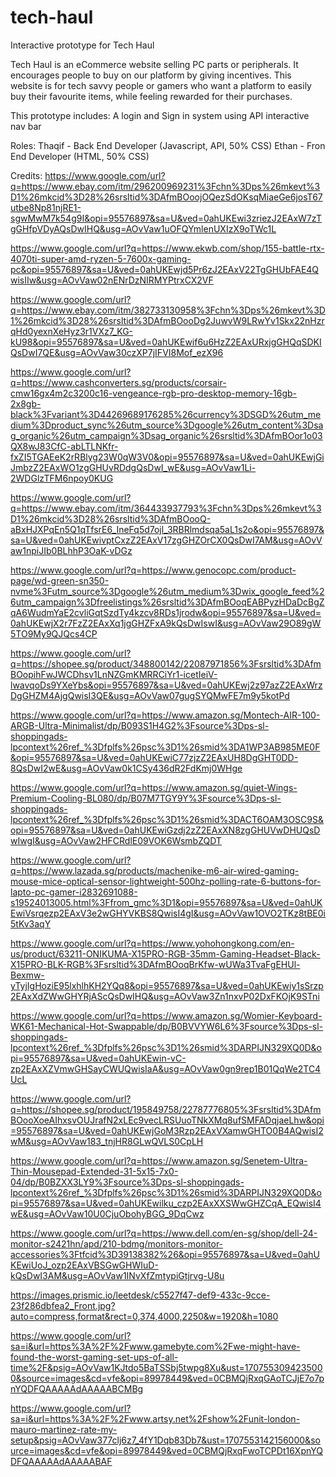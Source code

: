 # tech-haul
Interactive prototype for Tech Haul

Tech Haul is an eCommerce website selling PC parts or peripherals. It encourages people to buy on our platform by giving incentives. This website is for tech savvy people or gamers who want a platform to easily buy their favourite items, while feeling rewarded for their purchases. 

This prototype includes:
A login and Sign in system using API
interactive nav bar

Roles:
Thaqif - Back End Developer (Javascript, API, 50% CSS)
Ethan - Fron End Developer (HTML, 50% CSS)

Credits:
https://www.google.com/url?q=https://www.ebay.com/itm/296200969231%3Fchn%3Dps%26mkevt%3D1%26mkcid%3D28%26srsltid%3DAfmBOoojOQezSdOKsqMiaeGe6josT67utbe8Np81njRE1-sgwMwM7k54g9I&opi=95576897&sa=U&ved=0ahUKEwi3zriezJ2EAxW7zTgGHfpVDyAQsDwIHQ&usg=AOvVaw1uOFQYmlenUXIzX9oTWc1L

https://www.google.com/url?q=https://www.ekwb.com/shop/155-battle-rtx-4070ti-super-amd-ryzen-5-7600x-gaming-pc&opi=95576897&sa=U&ved=0ahUKEwjd5Pr6zJ2EAxV22TgGHUbFAE4QwisIIw&usg=AOvVaw02nENrDzNIRMYPtrxCX2VF

https://www.google.com/url?q=https://www.ebay.com/itm/382733130958%3Fchn%3Dps%26mkevt%3D1%26mkcid%3D28%26srsltid%3DAfmBOooDg2JuwvW9LRwYv1Skx22nHzrqHd0yexnXeHyz3r1VXz7_KG-kU98&opi=95576897&sa=U&ved=0ahUKEwif6u6HzZ2EAxURxjgGHQqSDKIQsDwI7QE&usg=AOvVaw30czXP7jIFVI8Mof_ezX96

https://www.google.com/url?q=https://www.cashconverters.sg/products/corsair-cmw16gx4m2c3200c16-vengeance-rgb-pro-desktop-memory-16gb-2x8gb-black%3Fvariant%3D44269689176285%26currency%3DSGD%26utm_medium%3Dproduct_sync%26utm_source%3Dgoogle%26utm_content%3Dsag_organic%26utm_campaign%3Dsag_organic%26srsltid%3DAfmBOor1o03QX8wJ83CfC-abLTLNKfr-fxZI5TGAEeK2rRBlyg23W0qW3V0&opi=95576897&sa=U&ved=0ahUKEwjGiJmbzZ2EAxWO1zgGHUvRDdgQsDwI_wE&usg=AOvVaw1Li-2WDGlzTFM6npoy0KUG

https://www.google.com/url?q=https://www.ebay.com/itm/364433937793%3Fchn%3Dps%26mkevt%3D1%26mkcid%3D28%26srsltid%3DAfmBOooQ-aBxHJXPqEn5Q1qTfsrE6_IneFq5d7ojl_3RBRlmdsqa5aL1s2o&opi=95576897&sa=U&ved=0ahUKEwivptCxzZ2EAxV17zgGHZOrCX0QsDwI7AM&usg=AOvVaw1npiJIb0BLhhP3OaK-vDGz

https://www.google.com/url?q=https://www.genocopc.com/product-page/wd-green-sn350-nvme%3Futm_source%3Dgoogle%26utm_medium%3Dwix_google_feed%26utm_campaign%3Dfreelistings%26srsltid%3DAfmBOoqEABPyzHDaDcBgZqA6WudmYaE2cvliGqtSzdTy4kzcv8RDs1jrodw&opi=95576897&sa=U&ved=0ahUKEwjX2r7FzZ2EAxXq1jgGHZFxA9kQsDwIswI&usg=AOvVaw29O89gW5TO9My9QJQcs4CP

https://www.google.com/url?q=https://shopee.sg/product/348800142/22087971856%3Fsrsltid%3DAfmBOopihFwJWCDhsv1LnNZGmKMRRCiYr1-icetIeiV-lwavqoDs9YXeYbs&opi=95576897&sa=U&ved=0ahUKEwj2z97azZ2EAxWrzDgGHZM4AjgQwisI3QE&usg=AOvVaw07gugSYQMwFE7m9y5kotPd

https://www.google.com/url?q=https://www.amazon.sg/Montech-AIR-100-ARGB-Ultra-Minimalist/dp/B093S1H4G2%3Fsource%3Dps-sl-shoppingads-lpcontext%26ref_%3Dfplfs%26psc%3D1%26smid%3DA1WP3AB985ME0F&opi=95576897&sa=U&ved=0ahUKEwiC77zjzZ2EAxUH8DgGHT0DD-8QsDwI2wE&usg=AOvVaw0k1CSy436dR2FdKmj0WHge

https://www.google.com/url?q=https://www.amazon.sg/quiet-Wings-Premium-Cooling-BL080/dp/B07M7TGY9Y%3Fsource%3Dps-sl-shoppingads-lpcontext%26ref_%3Dfplfs%26psc%3D1%26smid%3DACT6OAM3OSC9S&opi=95576897&sa=U&ved=0ahUKEwiGzdj2zZ2EAxXN8zgGHUVwDHUQsDwIwgI&usg=AOvVaw2HFCRdlE09VOK6WsmbZQDT

https://www.google.com/url?q=https://www.lazada.sg/products/machenike-m6-air-wired-gaming-mouse-mice-optical-sensor-lightweight-500hz-polling-rate-6-buttons-for-lapto-pc-gamer-i2832691088-s19524013005.html%3Ffrom_gmc%3D1&opi=95576897&sa=U&ved=0ahUKEwiVsrqezp2EAxV3e2wGHYVKBS8QwisI4gI&usg=AOvVaw1OVO2TKz8tBE0i5tKv3aqY

https://www.google.com/url?q=https://www.yohohongkong.com/en-us/product/63211-ONIKUMA-X15PRO-RGB-35mm-Gaming-Headset-Black-X15PRO-BLK-RGB%3Fsrsltid%3DAfmBOoqBrKfw-wUWa3TvaFgEHUl-Bexmw-yTyjIgHoziE95lxhlhKH2YQq8&opi=95576897&sa=U&ved=0ahUKEwiy1sSrzp2EAxXdZWwGHYRjAScQsDwIHQ&usg=AOvVaw3Zn1nxvP02DxFKOjK9STni

https://www.google.com/url?q=https://www.amazon.sg/Womier-Keyboard-WK61-Mechanical-Hot-Swappable/dp/B0BVVYW6L6%3Fsource%3Dps-sl-shoppingads-lpcontext%26ref_%3Dfplfs%26psc%3D1%26smid%3DARPIJN329XQ0D&opi=95576897&sa=U&ved=0ahUKEwin-vC-zp2EAxXZVmwGHSayCWUQwisIaA&usg=AOvVaw0gn9rep1B01QqWe2TC4UcL

https://www.google.com/url?q=https://shopee.sg/product/195849758/22787776805%3Fsrsltid%3DAfmBOooXoeAIhxsvOUJrafN2xLEc9vecLRSUuoTNkXMq8ufSMFADqjaeLhw&opi=95576897&sa=U&ved=0ahUKEwjGoM3Rzp2EAxVXamwGHTO0B4AQwisI2wM&usg=AOvVaw183_tnjHR8GLwQVLS0CpLH

https://www.google.com/url?q=https://www.amazon.sg/Senetem-Ultra-Thin-Mousepad-Extended-31-5x15-7x0-04/dp/B0BZXX3LY9%3Fsource%3Dps-sl-shoppingads-lpcontext%26ref_%3Dfplfs%26psc%3D1%26smid%3DARPIJN329XQ0D&opi=95576897&sa=U&ved=0ahUKEwilku_czp2EAxXXSWwGHZCqA_EQwisI4wE&usg=AOvVaw10U0CjuObohyBGG_9DqCwz

https://www.google.com/url?q=https://www.dell.com/en-sg/shop/dell-24-monitor-s2421hn/apd/210-bdmg/monitors-monitor-accessories%3Ftfcid%3D39138382%26&opi=95576897&sa=U&ved=0ahUKEwiUoJ_ozp2EAxVBSGwGHWIuD-kQsDwI3AM&usg=AOvVaw1INvXfZmtypiGtjrvg-U8u

https://images.prismic.io/leetdesk/c5527f47-def9-433c-9cce-23f286dbfea2_Front.jpg?auto=compress,format&rect=0,374,4000,2250&w=1920&h=1080

https://www.google.com/url?sa=i&url=https%3A%2F%2Fwww.gamebyte.com%2Fwe-might-have-found-the-worst-gaming-set-ups-of-all-time%2F&psig=AOvVaw1KJtdo5BaTSSbj5twpg8Xu&ust=1707553094235000&source=images&cd=vfe&opi=89978449&ved=0CBMQjRxqGAoTCJjE7o7pnYQDFQAAAAAdAAAAABCMBg

https://www.google.com/url?sa=i&url=https%3A%2F%2Fwww.artsy.net%2Fshow%2Funit-london-mauro-martinez-rate-my-setup&psig=AOvVaw377clj6z7_4fY1Dqb83Db7&ust=1707553142156000&source=images&cd=vfe&opi=89978449&ved=0CBMQjRxqFwoTCPDt16XpnYQDFQAAAAAdAAAAABAF

